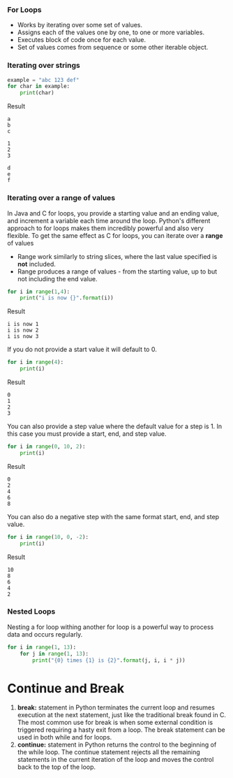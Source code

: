 ### For Loops
* Works by iterating over some set of values.
* Assigns each of the values one by one, to one or more variables.
* Executes block of code once for each value.
* Set of values comes from sequence or some other iterable object.

### Iterating over strings
```python
example = "abc 123 def"
for char in example:
    print(char)
```
Result
```
a
b
c

1
2
3

d
e
f
```

### Iterating over a range of values
In Java and C for loops, you provide a starting value and an ending value, and increment a variable each time around the loop.
Python's different approach to for loops makes them incredibly powerful and also very flexible.
To get the same effect as C for loops, you can iterate over a **range** of values

* Range work similarly to string slices, where the last value specified is **not** included.
* Range produces a range of values - from the starting value, up to but not including the end value.

```python
for i in range(1,4):
	print("i is now {}".format(i))
```
Result
```
i is now 1
i is now 2
i is now 3
```
If you do not provide a start value it will default to 0. 
```python
for i in range(4):
    print(i)
```
Result
```
0
1
2
3
```
You can also provide a step value where the default value for a step is 1. In this case you must provide a start, end, and step value.
````python
for i in range(0, 10, 2):
    print(i)
````
Result
```
0
2
4
6
8
```
You can also do a negative step with the same format start, end, and step value.
````python
for i in range(10, 0, -2):
    print(i)
````
Result
```
10
8
6
4
2
```

### Nested Loops
Nesting a for loop withing another for loop is a powerful way to process data and occurs regularly.
```python
for i in range(1, 13):
	for j in range(1, 13):
		print("{0} times {1} is {2}".format(j, i, i * j))
```

# Continue and Break
1. **break:** statement in Python terminates the current loop and resumes execution at the next statement, 
  just like the traditional break found in C. The most common use for break is when some external condition is triggered requiring a hasty exit from a loop. 
  The break statement can be used in both while and for loops.
2. **continue:** statement in Python returns the control to the beginning of the while loop. The continue statement rejects all the remaining statements in 
  the current iteration of the loop and moves the control back to the top of the loop. 